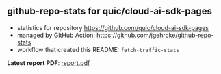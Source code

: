 ## github-repo-stats for quic/cloud-ai-sdk-pages

- statistics for repository https://github.com/quic/cloud-ai-sdk-pages
- managed by GitHub Action: https://github.com/jgehrcke/github-repo-stats
- workflow that created this README: `fetch-traffic-stats`

**Latest report PDF**: [report.pdf](https://github.com/njjetha/System-Design/raw/github-repo-stats/quic/cloud-ai-sdk-pages/latest-report/report.pdf)

